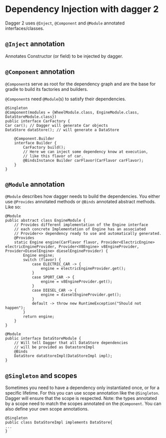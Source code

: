 # Dependency Injection with dagger 2

Dagger 2 uses `@Inject`, `@Component` and `@Module` annotated interfaces/classes.

## `@Inject` annotation

Annotates Constructor (or field) to be injected by dagger.

## `@Component` annotation

`@Component`s serve as root for the dependency graph and are the base for gradle to build its factories and builders.

`@Component`s need `@Module`(s) to satisfy their dependencies.

```
@Singleton
@Component(modules = {WheelModule.class, EngineModule.class, DataStoreModule.class})
public interface CarFactory {
Car car(); // Dagger will generate Car objects
DataStore dataStore(); // will generate a DataStore

    @Component.Builder
    interface Builder {
        CarFactory build();
        // Here we can inject some dependency know at execution,
        // like this flavor of car.
        @BindsInstance Builder carFlavor(CarFlavor carFlavor);
    }
}
```
## `@Module` annotation

`@Module` describes how dagger needs to build the dependencies.
You either use `@Provides` annotated methods or `@Binds` annotated abstract methods.
Like so:

```
@Module
public abstract class EngineModule {
    // Provides different implementation of the Engine interface
    // each concrete Implementation of Engine has an associated
    // Provider<> dependency ready to use and automatically generated.
    @Provides
    static Engine engine(CarFlavor flavor, Provider<ElectricEngine> electricEngineProvider, Provider<V8Engine> v8EngineProvider, Provider<DieselEngine> dieselEngineProvider) {
        Engine engine;
        switch (flavor) {
            case ELECTRIC_CAR -> {
                engine = electricEngineProvider.get();
            }
            case SPORT_CAR -> {
                engine = v8EngineProvider.get();
            }
            case DIESEL_CAR -> {
                engine = dieselEngineProvider.get();
            }
            default -> throw new RuntimeException("Should not happen");
        }
        return engine;
    }
}
```

```
@Module
public interface DataStoreModule {
    // Will tell Dagger that all DataStore dependencies
    // will be provided as DatastoreImpl    
    @Binds
    DataStore dataStoreImpl(DataStoreImpl impl);
}
```

## `@Singleton` and scopes

Sometimes you need to have a dependency only instantiated once, or for a specific lifetime.
For this you can use scope annotation like the `@Singleton`. Dagger will ensure that the
scope is respected. Note: the types annotated by a scope need to match the scopes annotated
on the `@Component`. You can also define your own scope annotations.

```
@Singleton
public class DataStoreImpl implements DataStore{
...
}
```